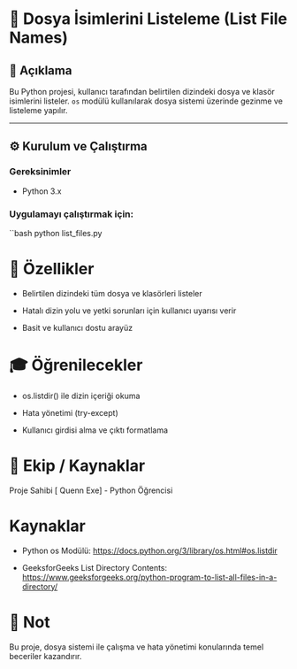 # 📂 Dosya İsimlerini Listeleme (List File Names)

## 📌 Açıklama

Bu Python projesi, kullanıcı tarafından belirtilen dizindeki dosya ve klasör isimlerini listeler. `os` modülü kullanılarak dosya sistemi üzerinde gezinme ve listeleme yapılır.

---

## ⚙️ Kurulum ve Çalıştırma

### Gereksinimler

- Python 3.x

### Uygulamayı çalıştırmak için:

``bash
python list_files.py

# 🚀 Özellikler
- Belirtilen dizindeki tüm dosya ve klasörleri listeler

- Hatalı dizin yolu ve yetki sorunları için kullanıcı uyarısı verir

- Basit ve kullanıcı dostu arayüz

# 🎓 Öğrenilecekler
- os.listdir() ile dizin içeriği okuma

- Hata yönetimi (try-except)

- Kullanıcı girdisi alma ve çıktı formatlama
# 👥 Ekip / Kaynaklar

Proje Sahibi
[ Quenn Exe] - Python Öğrencisi

# Kaynaklar
- Python os Modülü: https://docs.python.org/3/library/os.html#os.listdir

- GeeksforGeeks List Directory Contents: https://www.geeksforgeeks.org/python-program-to-list-all-files-in-a-directory/

# 📌 Not
Bu proje, dosya sistemi ile çalışma ve hata yönetimi konularında temel beceriler kazandırır.


